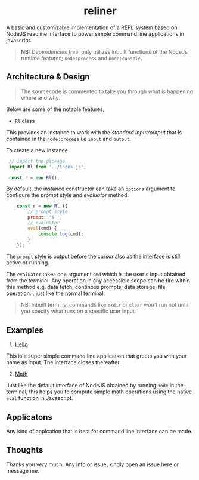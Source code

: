 <h1 align="center">reliner</h1>


A basic and customizable implementation of a REPL system based on NodeJS readline interface to power simple command line applications in javascript.

> **NB:** _Dependencies free_, only utilizes inbuilt functions of the NodeJs runtime features; `node:process` and `node:console`. 

## Architecture & Design

> The sourcecode is commented to take you through what is happening where and why.

Below are some of the notable features;

- `Rl` class

This provides an instance to work with the _standard input/output_ that is contained in the `node:process` i.e `input` and `output`.

To create a new instance

```js
 // import the package
 import Rl from '../index.js'; 

 const r = new Rl();
```

By default, the instance constructor can take an `options` argument to configure the _prompt_ style and _evaluator_ method.

```js
    const r = new Rl ({
        // prompt style
        prompt: '$ ',
        // evaluator
        eval(cmd) {
            console.log(cmd);
        }
    });
```

The `prompt` style is output before the cursor also as the interface is still active or running.

The `evaluator` takes one argument `cmd` which is the user's input obtained from the terminal. Any operation in any accessible scope can be fire within this method e.g. data fetch, continous prompts, data storage, file operation... just like the normal terminal.

> NB: Inbuilt terminal commands like `mkdir` or `clear` won't run not until you specify what runs on a specific user input.


## Examples

1. [Hello](./examples/hello.js)

This is a super simple command line application that greets you with your name as input. The interface closes thereafter.

2. [Math](./example/math.js)

Just like the default interface of NodeJS obtained by running `node` in the terminal, this helps you to compute simple math operations using the native `eval` function in Javascript.

## Applicatons

Any kind of applcation that is best for command line interface can be made.

## Thoughts

Thanks you very much. Any info or issue, kindly open an issue here or message me.

